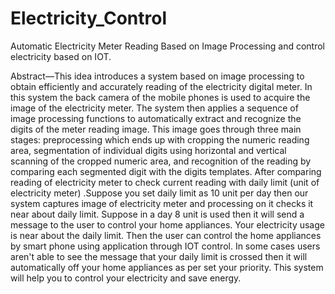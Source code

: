 # Electricity_Control
Automatic Electricity Meter Reading Based on Image Processing and control electricity based on IOT.


Abstract—This idea introduces a system based on image processing to obtain efficiently and
accurately reading of the electricity digital meter. In this system the back camera of the mobile
phones is used to acquire the image of the electricity meter. The system then applies a
sequence of image processing functions to automatically extract and recognize the digits of the
meter reading image. This image goes through three main stages: preprocessing which ends up
with cropping the numeric reading area, segmentation of individual digits using horizontal and
vertical scanning of the cropped numeric area, and recognition of the reading by comparing
each segmented digit with the digits templates.
After comparing reading of electricity meter to check current reading with daily limit (unit of
electricity meter) .Suppose you set daily limit as 10 unit per day then our system captures image
of electricity meter and processing on it checks it near about daily limit. Suppose in a day 8 unit
is used then it will send a message to the user to control your home appliances. Your electricity
usage is near about the daily limit.
Then the user can control the home appliances by smart phone using application through IOT
control. In some cases users aren't able to see the message that your daily limit is crossed then
it will automatically off your home appliances as per set your priority.
This system will help you to control your electricity and save energy.
